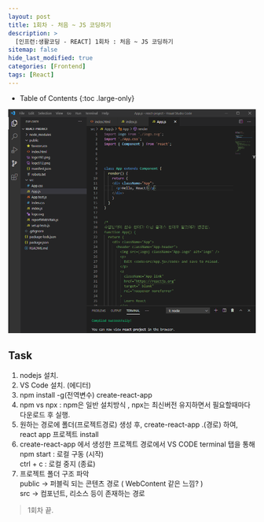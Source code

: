 ```yaml
---
layout: post
title: 1회차 - 처음 ~ JS 코딩하기
description: >
  [인프런:생활코딩 - REACT] 1회차 : 처음 ~ JS 코딩하기
sitemap: false
hide_last_modified: true
categories: [Frontend]
tags: [React]
---
```


- Table of Contents
{:toc .large-only}

![react1-1](/assets/img/React/react1-1.png)

## Task

1. nodejs 설치.
2. VS Code 설치. (에디터)
3. npm install -g(전역변수) create-react-app
4. npm vs npx : npm은 일반 설치방식 , npx는 최신버전 유지하면서 필요할때마다 다운로드 후 실행.
5. 원하는 경로에 폴더(프로젝트경로) 생성 후, create-react-app .(경로) 하여, react app 프로젝트 install
6. create-react-app 에서 생성한 프로젝트 경로에서 VS CODE terminal 탭을 통해
   <br/>npm start : 로컬 구동 (시작)
   <br/>ctrl + c : 로컬 중지 (종료)
7. 프로젝트 폴더 구조 파악
   <br/>public -> 퍼블릭 되는 콘텐츠 경로 ( WebContent 같은 느낌? )
   <br/>src -> 컴포넌트, 리소스 등이 존재하는 경로

> 1회차 끝.
